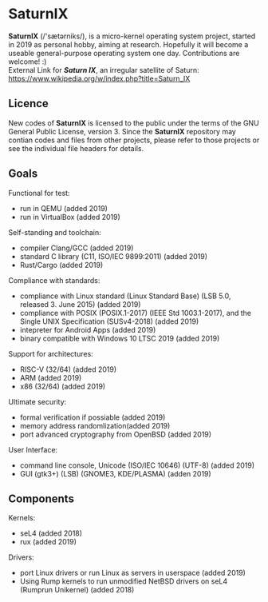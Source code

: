 SaturnIX
========

 **SaturnIX** (/'sætərniks/), is a micro-kernel operating system project, started in 2019 as personal hobby, aiming at research. Hopefully it will become a useable general-purpose operating system one day. Contributions are welcome! :)  
 External Link for ***Saturn IX***, an irregular satellite of Saturn:  
 https://www.wikipedia.org/w/index.php?title=Saturn_IX


Licence
--------

 New codes of **SaturnIX** is licensed to the public under the terms of the GNU General Public License, version 3.
 Since the **SaturnIX** repository may contian codes and files from other projects, please refer to those projects or see the individual file headers for details.

Goals
--------

Functional for test:
- run in QEMU (added 2019)
- run in VirtualBox (added 2019)

Self-standing and toolchain:
- compiler Clang/GCC (added 2019)
- standard C library (C11, ISO/IEC 9899:2011) (added 2019)
- Rust/Cargo (added 2019)

Compliance with standards:  
- compliance with Linux standard (Linux Standard Base) (LSB 5.0, released 3. June 2015) (added 2019)
- compliance with POSIX (POSIX.1-2017) (IEEE Std 1003.1-2017), and the Single UNIX Specification (SUSv4-2018) (added 2019)
- intepreter for Android Apps (added 2019)
- binary compatible with Windows 10 LTSC 2019 (added 2019)

Support for architectures:  
- RISC-V (32/64) (added 2019)
- ARM (added 2019)
- x86 (32/64) (added 2019)

Ultimate security:  
- formal verification if possiable (added 2019)
- memory address randomlization(added 2019)
- port advanced cryptography from OpenBSD (added 2019)

User Interface:  
- command line console, Unicode (ISO/IEC 10646) (UTF-8) (added 2019)
- GUI (gtk3+) (LSB) (GNOME3, KDE/PLASMA) (adden 2019)

Components
--------

Kernels:
- seL4 (added 2018)
- rux (added 2019)

Drivers:
- port Linux drivers or run Linux as servers in userspace (added 2019)
- Using Rump kernels to run unmodified NetBSD drivers on seL4 (Rumprun Unikernel) (added 2018)
